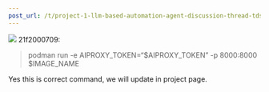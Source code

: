 ```yaml
---
post_url: /t/project-1-llm-based-automation-agent-discussion-thread-tds-jan-2025/164277/213
---
```

![](https://dub1.discourse-cdn.com/flex013/user_avatar/discourse.onlinedegree.iitm.ac.in/21f2000709/48/134907_2.png) 21f2000709:

> podman run -e AIPROXY\_TOKEN=“$AIPROXY\_TOKEN” -p 8000:8000 $IMAGE\_NAME

Yes this is correct command, we will update in project page.